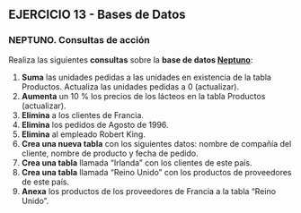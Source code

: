 ## EJERCICIO 13 - Bases de Datos


### NEPTUNO. Consultas de acción

Realiza las siguientes **consultas** sobre la **base de datos [Neptuno](http://descargas.teformas.com/Archivos%20Teformas/NEPTUNO.accdb)**:

1.  **Suma** las unidades pedidas a las unidades en existencia de la tabla Productos. Actualiza las unidades pedidas a 0 (actualizar).
2. **Aumenta** un 10 % los precios de los lácteos en la tabla Productos (actualizar).
3. **Elimina** a los clientes de Francia.
4. **Elimina** los pedidos de Agosto de 1996.
5. **Elimina** al empleado Robert King.
6. **Crea una nueva tabla** con los siguientes datos: nombre de compañía del cliente, nombre de producto y fecha de pedido.
7. **Crea una tabla** llamada “Irlanda” con los clientes de este país.
8. **Crea una tabla** llamada “Reino Unido” con los productos de proveedores de este país.
9. **Anexa** los productos de los proveedores de Francia a la tabla “Reino Unido”.
